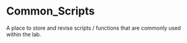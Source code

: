 # Common_Scripts
A place to store and revise scripts / functions that are commonly used within the lab.



